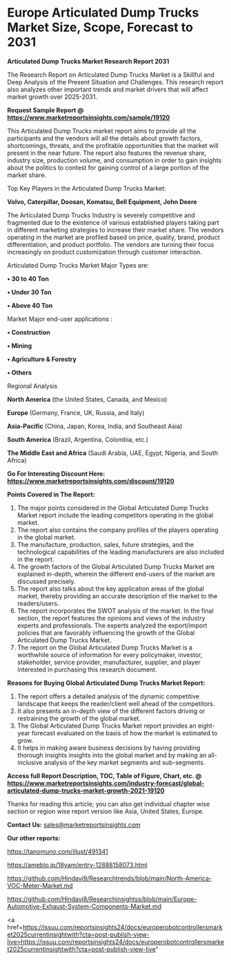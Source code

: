 # Europe Articulated Dump Trucks Market Size, Scope, Forecast to 2031

<strong>Articulated Dump Trucks Market Research Report 2031</strong>

The Research Report on Articulated Dump Trucks Market is a Skillful and Deep Analysis of the Present Situation and Challenges. This research report also analyzes other important trends and market drivers that will affect market growth over 2025-2031.

<strong>Request Sample Report @ <a href=https://www.marketreportsinsights.com/sample/19120>https://www.marketreportsinsights.com/sample/19120</a></strong>

This Articulated Dump Trucks market report aims to provide all the participants and the vendors will all the details about growth factors, shortcomings, threats, and the profitable opportunities that the market will present in the near future. The report also features the revenue share, industry size, production volume, and consumption in order to gain insights about the politics to contest for gaining control of a large portion of the market share.

Top Key Players in the Articulated Dump Trucks Market:

<strong>Volvo, Caterpillar, Doosan, Komatsu, Bell Equipment, John Deere</strong>

The Articulated Dump Trucks Industry is severely competitive and fragmented due to the existence of various established players taking part in different marketing strategies to increase their market share. The vendors operating in the market are profiled based on price, quality, brand, product differentiation, and product portfolio. The vendors are turning their focus increasingly on product customization through customer interaction.

Articulated Dump Trucks Market Major Types are:

<strong>• 30 to 40 Ton

• Under 30 Ton

• Above 40 Ton</strong>

Market Major end-user applications :

<strong>• Construction

• Mining

• Agriculture & Forestry

• Others</strong>

Regional Analysis

</u><strong><b>North America</b></strong> (the United States, Canada, and Mexico)

<strong><b>Europe </b></strong>(Germany, France, UK, Russia, and Italy)

<strong><b>Asia-Pacific</b></strong> (China, Japan, Korea, India, and Southeast Asia)

<strong><b>South America</b></strong> (Brazil, Argentina, Colombia, etc.)

<strong><b>The Middle East and Africa</b></strong> (Saudi Arabia, UAE, Egypt, Nigeria, and South Africa)

<strong>Go For Interesting Discount Here: <a href=https://www.marketreportsinsights.com/discount/19120>https://www.marketreportsinsights.com/discount/19120</a></strong>

<strong>Points Covered in The Report:</strong>
<ol>
  <li>The major points considered in the Global Articulated Dump Trucks Market report include the leading competitors operating in the global market.</li>
  <li>The report also contains the company profiles of the players operating in the global market.</li>
  <li>The manufacture, production, sales, future strategies, and the technological capabilities of the leading manufacturers are also included in the report.</li>
  <li>The growth factors of the Global Articulated Dump Trucks Market are explained in-depth, wherein the different end-users of the market are discussed precisely.</li>
  <li>The report also talks about the key application areas of the global market, thereby providing an accurate description of the market to the readers/users.</li>
  <li>The report incorporates the SWOT analysis of the market. In the final section, the report features the opinions and views of the industry experts and professionals. The experts analyzed the export/import policies that are favorably influencing the growth of the Global Articulated Dump Trucks Market.</li>
  <li>The report on the Global Articulated Dump Trucks Market is a worthwhile source of information for every policymaker, investor, stakeholder, service provider, manufacturer, supplier, and player interested in purchasing this research document.</li>
</ol>
<strong>Reasons for Buying Global Articulated Dump Trucks Market Report:</strong>

<ol>
  <li>The report offers a detailed analysis of the dynamic competitive landscape that keeps the reader/client well ahead of the competitors.</li>
  <li>It also presents an in-depth view of the different factors driving or restraining the growth of the global market.</li>
  <li>The Global Articulated Dump Trucks Market report provides an eight-year forecast evaluated on the basis of how the market is estimated to grow.</li>
  <li>It helps in making aware business decisions by having providing thorough insights insights into the global market and by making an all-inclusive analysis of the key market segments and sub-segments.</li>
</ol>
<strong>Access full Report Description, TOC, Table of Figure, Chart, etc. @ <a href=https://www.marketreportsinsights.com/industry-forecast/global-articulated-dump-trucks-market-growth-2021-19120>https://www.marketreportsinsights.com/industry-forecast/global-articulated-dump-trucks-market-growth-2021-19120</a></strong>


Thanks for reading this article; you can also get individual chapter wise section or region wise report version like Asia, United States, Europe.

<strong>Contact Us:</strong>
sales@marketreportsinsights.com

<strong>Our other reports:</strong>

<a href=https://tanomuno.com/illust/491341>https://tanomuno.com/illust/491341</a>

<a href=https://ameblo.jp/18yam/entry-12888158073.html>https://ameblo.jp/18yam/entry-12888158073.html</a>

<a href=https://github.com/Hindavi9/Researchtrends/blob/main/North-America-VOC-Meter-Market.md>https://github.com/Hindavi9/Researchtrends/blob/main/North-America-VOC-Meter-Market.md</a>

<a href=https://github.com/Hindavi8/Researchinsightss/blob/main/Europe-Automotive-Exhaust-System-Components-Market.md>https://github.com/Hindavi8/Researchinsightss/blob/main/Europe-Automotive-Exhaust-System-Components-Market.md</a>

<a href=https://issuu.com/reportsinsights24/docs/europerobotcontrollersmarket2025currentinsightwith?cta=post-publish-view-live>https://issuu.com/reportsinsights24/docs/europerobotcontrollersmarket2025currentinsightwith?cta=post-publish-view-live</a>"
